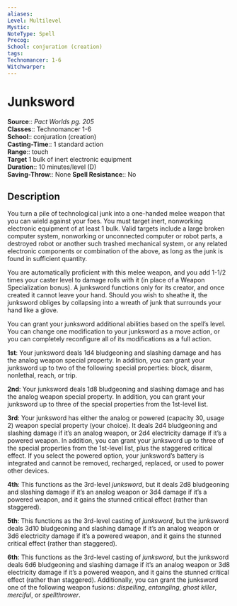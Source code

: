 ```yaml
---
aliases: 
Level: Multilevel
Mystic: 
NoteType: Spell
Precog: 
School: conjuration (creation) 
tags: 
Technomancer: 1-6 
Witchwarper: 
---
```


# Junksword

**Source**:: _Pact Worlds pg. 205_  
**Classes**:: Technomancer 1-6  
**School**:: conjuration (creation)  
**Casting-Time**:: 1 standard action  
**Range**:: touch  
**Target** 1 bulk of inert electronic equipment  
**Duration**:: 10 minutes/level (D)  
**Saving-Throw**:: None
**Spell Resistance**:: No

## Description

You turn a pile of technological junk into a one-handed melee weapon that you can wield against your foes. You must target inert, nonworking electronic equipment of at least 1 bulk. Valid targets include a large broken computer system, nonworking or unconnected computer or robot parts, a destroyed robot or another such trashed mechanical system, or any related electronic components or combination of the above, as long as the junk is found in sufficient quantity.

You are automatically proficient with this melee weapon, and you add 1-1/2 times your caster level to damage rolls with it (in place of a Weapon Specialization bonus). A junksword functions only for its creator, and once created it cannot leave your hand. Should you wish to sheathe it, the junksword obliges by collapsing into a wreath of junk that surrounds your hand like a glove.

You can grant your junksword additional abilities based on the spell’s level. You can change one modification to your junksword as a move action, or you can completely reconfigure all of its modifications as a full action.

**1st**: Your junksword deals 1d4 bludgeoning and slashing damage and has the analog weapon special property. In addition, you can grant your junksword up to two of the following special properties: block, disarm, nonlethal, reach, or trip.

**2nd**: Your junksword deals 1d8 bludgeoning and slashing damage and has the analog weapon special property. In addition, you can grant your junksword up to three of the special properties from the 1st-level list.

**3rd**: Your junksword has either the analog or powered (capacity 30, usage 2) weapon special property (your choice). It deals 2d4 bludgeoning and slashing damage if it’s an analog weapon, or 2d4 electricity damage if it’s a powered weapon. In addition, you can grant your junksword up to three of the special properties from the 1st-level list, plus the staggered critical effect. If you select the powered option, your junksword’s battery is integrated and cannot be removed, recharged, replaced, or used to power other devices.

**4th**: This functions as the 3rd-level _junksword_, but it deals 2d8 bludgeoning and slashing damage if it’s an analog weapon or 3d4 damage if it’s a powered weapon, and it gains the stunned critical effect (rather than staggered).

**5th**: This functions as the 3rd-level casting of _junksword_, but the junksword deals 3d10 bludgeoning and slashing damage if it’s an analog weapon or 3d6 electricity damage if it’s a powered weapon, and it gains the stunned critical effect (rather than staggered).

**6th**: This functions as the 3rd-level casting of _junksword_, but the junksword deals 6d6 bludgeoning and slashing damage if it’s an analog weapon or 3d8 electricity damage if it’s a powered weapon, and it gains the stunned critical effect (rather than staggered). Additionally, you can grant the junksword one of the following weapon fusions: _dispelling_, _entangling_, _ghost killer_, _merciful_, or _spellthrower_.
